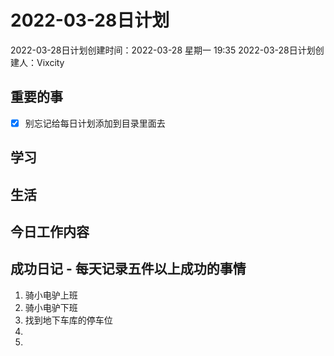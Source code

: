 # 2022-03-28日计划

2022-03-28日计划创建时间：2022-03-28 星期一  19:35
2022-03-28日计划创建人：Vixcity

## 重要的事
- [x] 别忘记给每日计划添加到目录里面去

## 学习

## 生活

## 今日工作内容

## 成功日记 - 每天记录五件以上成功的事情
1. 骑小电驴上班
2. 骑小电驴下班
3. 找到地下车库的停车位
4. 
5. 